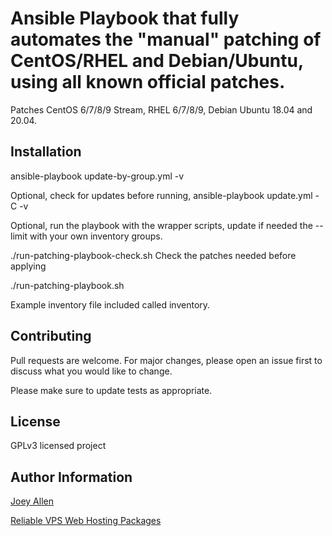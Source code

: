 # Ansible Playbook that fully automates the "manual" patching of CentOS/RHEL and Debian/Ubuntu, using all known official patches.

Patches CentOS 6/7/8/9 Stream, RHEL 6/7/8/9, Debian Ubuntu 18.04 and 20.04.

## Installation

ansible-playbook update-by-group.yml -v

Optional, check for updates before running, ansible-playbook update.yml -C -v

Optional, run the playbook with the wrapper scripts, update if needed the --limit with your own inventory groups.

./run-patching-playbook-check.sh Check the patches needed before applying

./run-patching-playbook.sh

Example inventory file included called inventory.

## Contributing
Pull requests are welcome. For major changes, please open an issue first to discuss what you would like to change.

Please make sure to update tests as appropriate.

## License
GPLv3 licensed project

## Author Information

[Joey Allen](https://www.linkedin.com/in/joey-allen)

[Reliable VPS Web Hosting Packages](https://cloudhosting.comptek.systems/openvz-virtual-private-servers-hosting)